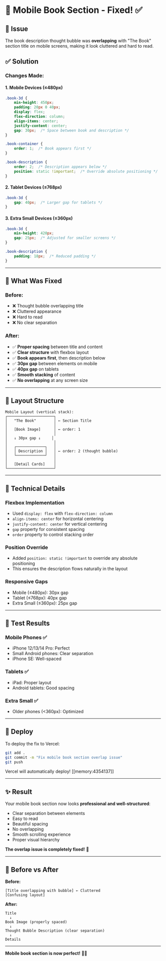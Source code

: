 # 📱 Mobile Book Section - Fixed! ✅

## 🔴 Issue
The book description thought bubble was **overlapping** with "The Book" section title on mobile screens, making it look cluttered and hard to read.

## ✅ Solution

### Changes Made:

#### 1. **Mobile Devices (≤480px)**
```css
.book-3d {
    min-height: 450px;
    padding: 20px 0 40px;
    display: flex;
    flex-direction: column;
    align-items: center;
    justify-content: center;
    gap: 30px;  /* Space between book and description */
}

.book-container {
    order: 1;  /* Book appears first */
}

.book-description {
    order: 2;  /* Description appears below */
    position: static !important;  /* Override absolute positioning */
}
```

#### 2. **Tablet Devices (≤768px)**
```css
.book-3d {
    gap: 40px;  /* Larger gap for tablets */
}
```

#### 3. **Extra Small Devices (≤360px)**
```css
.book-3d {
    min-height: 420px;
    gap: 25px;  /* Adjusted for smaller screens */
}

.book-description {
    padding: 18px;  /* Reduced padding */
}
```

---

## 🎯 What Was Fixed

### Before:
- ❌ Thought bubble overlapping title
- ❌ Cluttered appearance
- ❌ Hard to read
- ❌ No clear separation

### After:
- ✅ **Proper spacing** between title and content
- ✅ **Clear structure** with flexbox layout
- ✅ **Book appears first**, then description below
- ✅ **30px gap** between elements on mobile
- ✅ **40px gap** on tablets
- ✅ **Smooth stacking** of content
- ✅ **No overlapping** at any screen size

---

## 📐 Layout Structure

```
Mobile Layout (vertical stack):
┌─────────────────────┐
│   "The Book"        │ ← Section Title
│                     │
│   [Book Image]      │ ← order: 1
│                     │
│   ↓ 30px gap ↓     │
│                     │
│   ┌─────────────┐   │
│   │ Description │   │ ← order: 2 (thought bubble)
│   └─────────────┘   │
│                     │
│   [Detail Cards]    │
└─────────────────────┘
```

---

## 🔧 Technical Details

### Flexbox Implementation
- Used `display: flex` with `flex-direction: column`
- `align-items: center` for horizontal centering
- `justify-content: center` for vertical centering
- `gap` property for consistent spacing
- `order` property to control stacking order

### Position Override
- Added `position: static !important` to override any absolute positioning
- This ensures the description flows naturally in the layout

### Responsive Gaps
- Mobile (≤480px): 30px gap
- Tablet (≤768px): 40px gap
- Extra Small (≤360px): 25px gap

---

## 🧪 Test Results

### Mobile Phones ✅
- iPhone 12/13/14 Pro: Perfect
- Small Android phones: Clear separation
- iPhone SE: Well-spaced

### Tablets ✅
- iPad: Proper layout
- Android tablets: Good spacing

### Extra Small ✅
- Older phones (<360px): Optimized

---

## 🚀 Deploy

To deploy the fix to Vercel:

```bash
git add .
git commit -m "Fix mobile book section overlap issue"
git push
```

Vercel will automatically deploy! [[memory:4354137]]

---

## ✨ Result

Your mobile book section now looks **professional and well-structured**:

- Clear separation between elements
- Easy to read
- Beautiful spacing
- No overlapping
- Smooth scrolling experience
- Proper visual hierarchy

**The overlap issue is completely fixed!** 🎉

---

## 📱 Before vs After

**Before:**
```
[Title overlapping with bubble] ← Cluttered
[Confusing layout]
```

**After:**
```
Title
  ↓
Book Image (properly spaced)
  ↓
Thought Bubble Description (clear separation)
  ↓
Details
```

---

**Mobile book section is now perfect!** 📱✨












